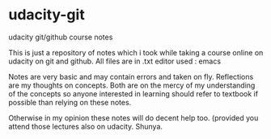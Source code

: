 udacity-git
===========

udacity git/github course notes

This is just a repository of notes which i took while taking a course online on udacity on git and github.
All files are in .txt 
editor used : emacs

Notes are very basic and may contain errors and taken on fly.
Reflections are my thoughts on concepts.
Both are on the mercy of my understanding of the concepts so anyone interested in learning should refer to textbook if possible than relying on these notes.

Otherwise in my opinion these notes will do decent help too. (provided you attend those lectures also on udacity.
Shunya.
